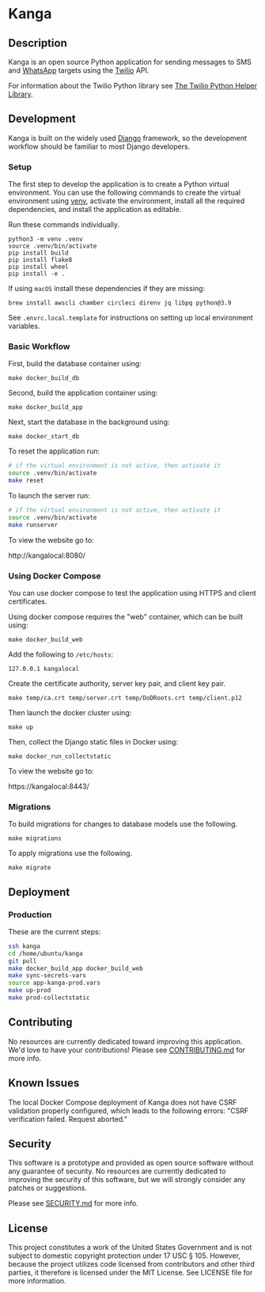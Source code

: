 # Kanga

## Description

Kanga is an open source Python application for sending messages to SMS and [WhatsApp](https://www.whatsapp.com/) targets using the [Twilio](https://www.twilio.com/) API.

For information about the Twilio Python library see [The Twilio Python Helper Library](https://www.twilio.com/docs/libraries/python).

## Development

Kanga is built on the widely used [Django](https://www.djangoproject.com/) framework, so the development workflow should be familiar to most Django developers.

### Setup

The first step to develop the application is to create a Python virtual environment.  You can use the following commands to create the virtual environment using [venv](https://docs.python.org/3/library/venv.html), activate the environment, install all the required dependencies, and install the application as editable.

Run these commands individually.

```shell
python3 -m venv .venv
source .venv/bin/activate
pip install build
pip install flake8
pip install wheel
pip install -e .
```

If using `macOS` install these dependencies if they are missing:

```shell
brew install awscli chamber circleci direnv jq libpq python@3.9
```

See `.envrc.local.template` for instructions on setting up local environment variables.

### Basic Workflow

First, build the database container using:

```shell
make docker_build_db
```

Second, build the application container using:

```shell
make docker_build_app
```

Next, start the database in the background using:

```shell
make docker_start_db
```

To reset the application run:

```sh
# if the virtual environment is not active, then activate it
source .venv/bin/activate
make reset
```

To launch the server run:

```sh
# if the virtual environment is not active, then activate it
source .venv/bin/activate
make runserver
```

To view the website go to:

http://kangalocal:8080/

### Using Docker Compose

You can use docker compose to test the application using HTTPS and client certificates.

Using docker compose requires the "web" container, which can be built using:

```shell
make docker_build_web
```

Add the following to `/etc/hosts`:

```
127.0.0.1 kangalocal
```

Create the certificate authority, server key pair, and client key pair.

```shell
make temp/ca.crt temp/server.crt temp/DoDRoots.crt temp/client.p12
```

Then launch the docker cluster using:

```shell
make up
```

Then, collect the Django static files in Docker using:

```shell
make docker_run_collectstatic
````

To view the website go to:

https://kangalocal:8443/


### Migrations

To build migrations for changes to database models use the following.

```
make migrations
```

To apply migrations use the following.

```
make migrate
```

## Deployment

### Production

These are the current steps:

```sh
ssh kanga
cd /home/ubuntu/kanga
git pull
make docker_build_app docker_build_web
make sync-secrets-vars
source app-kanga-prod.vars
make up-prod
make prod-collectstatic
```

## Contributing

No resources are currently dedicated toward improving this application.  We'd love to have your contributions!  Please see [CONTRIBUTING.md](CONTRIBUTING.md) for more info.

## Known Issues

The local Docker Compose deployment of Kanga does not have CSRF validation properly configured, which leads to the following errors: "CSRF verification failed. Request aborted."

## Security

This software is a prototype and provided as open source software without any guarantee of security.  No resources are currently dedicated to improving the security of this software, but we will strongly consider any patches or suggestions.

Please see [SECURITY.md](SECURITY.md) for more info.

## License

This project constitutes a work of the United States Government and is not subject to domestic copyright protection under 17 USC § 105.  However, because the project utilizes code licensed from contributors and other third parties, it therefore is licensed under the MIT License.  See LICENSE file for more information.
